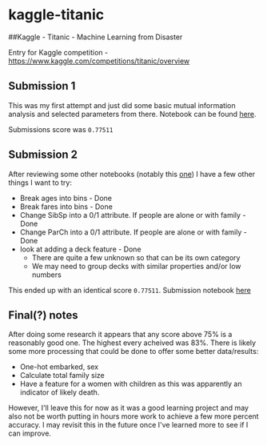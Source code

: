 # kaggle-titanic

##Kaggle - Titanic - Machine Learning from Disaster

Entry for Kaggle competition - https://www.kaggle.com/competitions/titanic/overview


## Submission 1

This was my first attempt and just did some basic mutual information analysis and selected parameters from there.
Notebook can be found [here](src/submission-01.ipynb).

Submissions score was `0.77511`

## Submission 2

After reviewing some other notebooks (notably this [one](https://www.kaggle.com/code/dhruvinkakadia/titanic-survival-classifier-top-2/notebook?scriptVersionId=87264651)) I have a few other things I want to try:

- Break ages into bins - Done
- Break fares into bins - Done
- Change SibSp into a 0/1 attribute. If people are alone or with family - Done
- Change ParCh into a 0/1 attribute. If people are alone or with family - Done
- look at adding a deck feature - Done
  - There are quite a few unknown so that can be its own category
  - We may need to group decks with similar properties and/or low numbers

This ended up with an identical score `0.77511`. Submission notebook [here](src/submission-02.ipynb)

## Final(?) notes

After doing some research it appears that any score above 75% is a reasonably good one. The highest every acheived was 83%. There is likely some more processing that could be done to offer some better data/results:

- One-hot embarked, sex
- Calculate total family size
- Have a feature for a women with children as this was apparently an indicator of likely death.

However, I'll leave this for now as it was a good learning project and may also not be worth putting in hours more work to achieve a few more percent accuracy. I may revisit this in the future once I've learned more to see if I can improve.